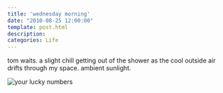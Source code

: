 ```yaml
---
title: 'wednesday morning'
date: "2010-08-25 12:00:00"
template: post.html
description: 
categories: Life
---
```


tom waits. a slight chill getting out of the shower as the cool outside air drifts through my space. ambient sunlight.  
  
![your lucky numbers](http://f.slowtheory.com/4926896554_69ff10b806.jpg "your lucky numbers")
